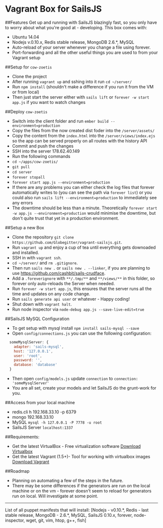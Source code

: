 # Vagrant Box for SailsJS

##Features
Get up and running with SailsJS blazingly fast, so you only have to worry about what you're good at - developing. This box comes with:
* Ubuntu 14.04
* Nodejs v.0.10.x, Redis stable release, MongoDB 2.6.*, MySQL
* Auto-reload of your server whenever you change a file using forever.
* Port-forwarding and all the other useful things you are used to from your Vagrant setup

##Setup for `cow-zoetis`
* Clone the project
* After running `vagrant up` and sshing into it run `cd ~/server/`
* Run `npm install` (shouldn't make a difference if you run it from the VM or from local)
* Then just start the server either with `sails lift` or `forever -w start app.js` if you want to watch changes

##Deploy `cow-zoetis`
* Switch into the client folder and run `ember build --environment=production`
* Copy the files from the now created dist foder into the `/server/assets/`
* Copy the content from the `index.html` into the `/server/views/index.ejs` so the app can be served properly on all routes with the history API
* Commit and push the changes
* SSH into the server 178.62.40.149
* Run the following commands
* `cd ~/apps/cow-zoetis/`
* `git pull`
* `cd server`
* `forever stopall`
* `forever start app.js --environment=production`
* If there are any problems you can either check the log files that forever automatically writes to (you can see the path via `forever list`) or you could also run `sails lift --environment=production` to immediately see any errors
* The downtime should be less than a minute. Theoretically `forever start -w app.js --environment=production` would minimise the downtime, but don't quite trust that yet in a production environment.

##Setup a new Box
* Clone the repository `git clone https://github.com/Globegitter/vagrant-sailsjs.git`.
* Run `vagrant up` and enjoy a cup of tea until everything gets downoaded and installed.
* SSH in with `vagrant ssh`.
* `cd ~/server/` and `rm .gitignore`.
* Then run `sails new .` or `sails new . --linker`, if you are planning to use https://github.com/cashbit/sails-crudface.
* Add a `.foreverignore` with `**/.tmp/**` and `**/views/**` in this folder, so forever only auto-reloads the Server when needed.
* Run `forever -w start app.js`, this ensures that the server runs all the time and updates on any code change.
* Run `sails generate api user` or whatever - Happy coding!
* Shut down with `vagrant halt`.
* Run node inspector via `node-debug app.js --save-live-edit=true`

##SailsJS MySQL Configuration
* To get setup with mysql install `npm install sails-mysql --save`
* Open `config/connections.js` you can use the following configuration: 
```js
  someMysqlServer: {
    adapter: 'sails-mysql',
    host: '127.0.0.1',
    user: 'root',
    password: '',
    database: 'database'
  }
```
* Then open `config/models.js` update `connection` to `connection: 'someMysqlServer'`
* You are all set, create your models and let SailsJS do the grunt-work for you.

##Access from your local machine

* redis.cli h 192.168.33.10 -p 6379
* mongo 192.168.33.10
* MySQL `mysql -h 127.0.0.1 -P 7778 -u root`
* SailsJS Server `localhost:1337`

##Requirements:
* Get the latest VirtualBox - Free virtualization software [Download Virtualbox](https://www.virtualbox.org/wiki/Downloads)
* Get the latest Vagrant (1.5+)- Tool for working with virtualbox images [Download Vagrant](https://www.vagrantup.com)

##Roadmap
* Planning on automating a few of the steps in the future.
* There may be some differences if the generators are run on the local machine or on the vm  - forever doesn't seem to reload for generators run on local. Will investigate at some point.

---
List of all puppet manifests that will install: [Nodejs - v0.10.\*, Redis - last stable release, MongoDB - 2.6.\*, MySQL, SailsJS 0.10.x, forever, node-inspector, wget, git, vim, htop, g++, fish]
